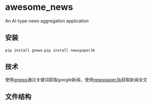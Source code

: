 # awesome_news
An AI-type news aggregation application

## 安装

`pip install gnews`
`pip install newspaper3k`

## 技术

使用[gnews](https://github.com/ranahaani/GNews?tab=readme-ov-file#getting-full-article)通过关键词获取google新闻，使用[newspaper3k](https://github.com/codelucas/newspaper)获取新闻全文


## 文件结构

